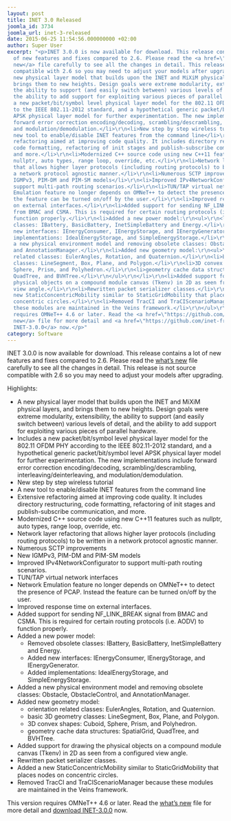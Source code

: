 ```yaml
---
layout: post
title: INET 3.0 Released
joomla_id: 3734
joomla_url: inet-3-released
date: 2015-06-25 11:54:56.000000000 +02:00
author: Super User
excerpt: "<p>INET 3.0.0 is now available for download. This release contains a lot
  of new features and fixes compared to 2.6. Please read the <a href=\"https://github.com/inet-framework/inet/blob/v3.0.0/WHATSNEW\">what’s
  new</a> file carefully to see all the changes in detail. This release is not source
  compatible with 2.6 so you may need to adjust your models after upgrading.</p>\r\n<p>Highlights:</p>\r\n<ul>\r\n<li>A
  new physical layer model that builds upon the INET and MiXiM physical layers, and
  brings them to new heights. Design goals were extreme modularity, extensibility,
  the ability to support (and easily switch between) various levels of detail, and
  the ability to add support for exploiting various pieces of parallel hardware.</li>\r\n<li>Includes
  a new packet/bit/symbol level physical layer model for the 802.11 OFDM PHY according
  to the IEEE 802.11-2012 standard, and a hypothetical generic packet/bit/symbol level
  APSK physical layer model for further experimentation. The new implementations include
  forward error correction encoding/decoding, scrambling/descrambling, interleaving/deinterleaving,
  and modulation/demodulation.</li>\r\n<li>New step by step wireless tutorial</li>\r\n<li>A
  new tool to enable/disable INET features from the command line</li>\r\n<li>Extensive
  refactoring aimed at improving code quality. It includes directory restructuring,
  code formatting, refactoring of init stages and publish-subscribe communication,
  and more.</li>\r\n<li>Modernized C++ source code using new C++11 features such as
  nullptr, auto types, range loop, override, etc.</li>\r\n<li>Network layer refactoring
  that allows higher layer protocols (including routing protocols) to be written in
  a network protocol agnostic manner.</li>\r\n<li>Numerous SCTP improvements</li>\r\n<li>New
  IGMPv3, PIM-DM and PIM-SM models</li>\r\n<li>Improved IPv4NetworkConfigurator to
  support multi-path routing scenarios.</li>\r\n<li>TUN/TAP virtual network interfaces</li>\r\n<li>Network
  Emulation feature no longer depends on OMNeT++ to detect the presence of PCAP. Instead
  the feature can be turned on/off by the user.</li>\r\n<li>Improved response time
  on external interfaces.</li>\r\n<li>Added support for sending NF_LINK_BREAK signal
  from BMAC and CSMA. This is required for certain routing protocols (i.e. AODV) to
  function properly.</li>\r\n<li>Added a new power model:\r\n<ul>\r\n<li>Removed obsolete
  classes: IBattery, BasicBattery, InetSimpleBattery and Energy.</li>\r\n<li>Added
  new interfaces: IEnergyConsumer, IEnergyStorage, and IEnergyGenerator.</li>\r\n<li>Added
  implementations: IdealEnergyStorage, and SimpleEnergyStorage.</li>\r\n</ul>\r\n</li>\r\n<li>Added
  a new physical environment model and removing obsolete classes: Obstacle, ObstacleControl,
  and AnnotationManager.</li>\r\n<li>Added new geometry model:\r\n<ul>\r\n<li>orientation
  related classes: EulerAngles, Rotation, and Quaternion.</li>\r\n<li>basic 3D geometry
  classes: LineSegment, Box, Plane, and Polygon.</li>\r\n<li>3D convex shapes: Cuboid,
  Sphere, Prism, and Polyhedron.</li>\r\n<li>geometry cache data structures: SpatialGrid,
  QuadTree, and BVHTree.</li>\r\n</ul>\r\n</li>\r\n<li>Added support for drawing the
  physical objects on a compound module canvas (Tkenv) in 2D as seen from a configured
  view angle.</li>\r\n<li>Rewritten packet serializer classes.</li>\r\n<li>Added a
  new StaticConcentricMobility similar to StaticGridMobility that places nodes on
  concentric circles.</li>\r\n<li>Removed TracCI and TraCIScenarioManager because
  these modules are maintained in the Veins framework.</li>\r\n</ul>\r\n<p>This version
  requires OMNeT++ 4.6 or later. Read the <a href=\"https://github.com/inet-framework/inet/blob/v3.0.0/WHATSNEW\">what’s
  new</a> file for more detail and <a href=\"https://github.com/inet-framework/inet/releases/download/v3.0.0/inet-3.0.0-src.tgz\">download
  INET-3.0.0</a> now.</p>"
category: Software
---
```

<p>INET 3.0.0 is now available for download. This release contains a lot of new features and fixes compared to 2.6. Please read the <a href="https://github.com/inet-framework/inet/blob/v3.0.0/WHATSNEW">what’s new</a> file carefully to see all the changes in detail. This release is not source compatible with 2.6 so you may need to adjust your models after upgrading.</p>
<p>Highlights:</p>
<ul>
<li>A new physical layer model that builds upon the INET and MiXiM physical layers, and brings them to new heights. Design goals were extreme modularity, extensibility, the ability to support (and easily switch between) various levels of detail, and the ability to add support for exploiting various pieces of parallel hardware.</li>
<li>Includes a new packet/bit/symbol level physical layer model for the 802.11 OFDM PHY according to the IEEE 802.11-2012 standard, and a hypothetical generic packet/bit/symbol level APSK physical layer model for further experimentation. The new implementations include forward error correction encoding/decoding, scrambling/descrambling, interleaving/deinterleaving, and modulation/demodulation.</li>
<li>New step by step wireless tutorial</li>
<li>A new tool to enable/disable INET features from the command line</li>
<li>Extensive refactoring aimed at improving code quality. It includes directory restructuring, code formatting, refactoring of init stages and publish-subscribe communication, and more.</li>
<li>Modernized C++ source code using new C++11 features such as nullptr, auto types, range loop, override, etc.</li>
<li>Network layer refactoring that allows higher layer protocols (including routing protocols) to be written in a network protocol agnostic manner.</li>
<li>Numerous SCTP improvements</li>
<li>New IGMPv3, PIM-DM and PIM-SM models</li>
<li>Improved IPv4NetworkConfigurator to support multi-path routing scenarios.</li>
<li>TUN/TAP virtual network interfaces</li>
<li>Network Emulation feature no longer depends on OMNeT++ to detect the presence of PCAP. Instead the feature can be turned on/off by the user.</li>
<li>Improved response time on external interfaces.</li>
<li>Added support for sending NF_LINK_BREAK signal from BMAC and CSMA. This is required for certain routing protocols (i.e. AODV) to function properly.</li>
<li>Added a new power model:
<ul>
<li>Removed obsolete classes: IBattery, BasicBattery, InetSimpleBattery and Energy.</li>
<li>Added new interfaces: IEnergyConsumer, IEnergyStorage, and IEnergyGenerator.</li>
<li>Added implementations: IdealEnergyStorage, and SimpleEnergyStorage.</li>
</ul>
</li>
<li>Added a new physical environment model and removing obsolete classes: Obstacle, ObstacleControl, and AnnotationManager.</li>
<li>Added new geometry model:
<ul>
<li>orientation related classes: EulerAngles, Rotation, and Quaternion.</li>
<li>basic 3D geometry classes: LineSegment, Box, Plane, and Polygon.</li>
<li>3D convex shapes: Cuboid, Sphere, Prism, and Polyhedron.</li>
<li>geometry cache data structures: SpatialGrid, QuadTree, and BVHTree.</li>
</ul>
</li>
<li>Added support for drawing the physical objects on a compound module canvas (Tkenv) in 2D as seen from a configured view angle.</li>
<li>Rewritten packet serializer classes.</li>
<li>Added a new StaticConcentricMobility similar to StaticGridMobility that places nodes on concentric circles.</li>
<li>Removed TracCI and TraCIScenarioManager because these modules are maintained in the Veins framework.</li>
</ul>
<p>This version requires OMNeT++ 4.6 or later. Read the <a href="https://github.com/inet-framework/inet/blob/v3.0.0/WHATSNEW">what’s new</a> file for more detail and <a href="https://github.com/inet-framework/inet/releases/download/v3.0.0/inet-3.0.0-src.tgz">download INET-3.0.0</a> now.</p>

